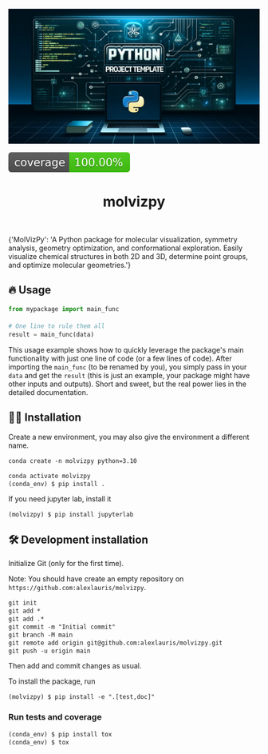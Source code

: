 ![Project Logo](assets/banner.png)

![Coverage Status](assets/coverage-badge.svg)

<h1 align="center">
molvizpy
</h1>

<br>


{'MolVizPy': 'A Python package for molecular visualization, symmetry analysis, geometry optimization, and conformational exploration. Easily visualize chemical structures in both 2D and 3D, determine point groups, and optimize molecular geometries.'}

## 🔥 Usage

```python
from mypackage import main_func

# One line to rule them all
result = main_func(data)
```

This usage example shows how to quickly leverage the package's main functionality with just one line of code (or a few lines of code). 
After importing the `main_func` (to be renamed by you), you simply pass in your `data` and get the `result` (this is just an example, your package might have other inputs and outputs). 
Short and sweet, but the real power lies in the detailed documentation.

## 👩‍💻 Installation

Create a new environment, you may also give the environment a different name. 

```
conda create -n molvizpy python=3.10 
```

```
conda activate molvizpy
(conda_env) $ pip install .
```

If you need jupyter lab, install it 

```
(molvizpy) $ pip install jupyterlab
```


## 🛠️ Development installation

Initialize Git (only for the first time). 

Note: You should have create an empty repository on `https://github.com:alexlauris/molvizpy`.

```
git init
git add * 
git add .*
git commit -m "Initial commit" 
git branch -M main
git remote add origin git@github.com:alexlauris/molvizpy.git 
git push -u origin main
```

Then add and commit changes as usual. 

To install the package, run

```
(molvizpy) $ pip install -e ".[test,doc]"
```

### Run tests and coverage

```
(conda_env) $ pip install tox
(conda_env) $ tox
```



